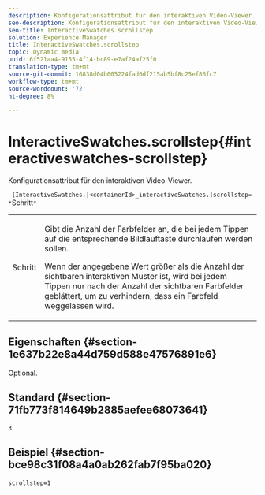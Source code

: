 ```yaml
---
description: Konfigurationsattribut für den interaktiven Video-Viewer.
seo-description: Konfigurationsattribut für den interaktiven Video-Viewer.
seo-title: InteractiveSwatches.scrollstep
solution: Experience Manager
title: InteractiveSwatches.scrollstep
topic: Dynamic media
uuid: 6f521aa4-9155-4f14-bc89-e7af24af25f0
translation-type: tm+mt
source-git-commit: 16838d04b005224fad6df215ab5bf8c25ef86fc7
workflow-type: tm+mt
source-wordcount: '72'
ht-degree: 8%

---
```



# InteractiveSwatches.scrollstep{#interactiveswatches-scrollstep}

Konfigurationsattribut für den interaktiven Video-Viewer.

` [InteractiveSwatches.|<containerId>_interactiveSwatches.]scrollstep= *`Schritt`*`

<table id="table_441553CD34C94A58A9D7CBF772DEDDB6"> 
 <tbody> 
  <tr> 
   <td colname="col1"> <p> <span class="codeph"><span class="varname"> Schritt</span></span> </p> </td> 
   <td colname="col2"> <p>Gibt die Anzahl der Farbfelder an, die bei jedem Tippen auf die entsprechende Bildlauftaste durchlaufen werden sollen. </p> <p>Wenn der angegebene Wert größer als die Anzahl der sichtbaren interaktiven Muster ist, wird bei jedem Tippen nur nach der Anzahl der sichtbaren Farbfelder geblättert, um zu verhindern, dass ein Farbfeld weggelassen wird. </p> </td> 
  </tr> 
 </tbody> 
</table>

## Eigenschaften {#section-1e637b22e8a44d759d588e47576891e6}

Optional.

## Standard {#section-71fb773f814649b2885aefee68073641}

`3`

## Beispiel {#section-bce98c31f08a4a0ab262fab7f95ba020}

```
scrollstep=1
```

